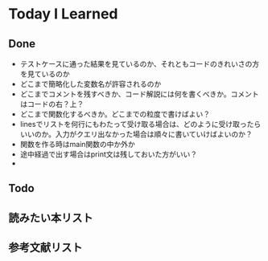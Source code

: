 # Today I Learned

## Done
- テストケースに通った結果を見ているのか、それともコードのきれいさの方を見ているのか
- どこまで簡略化した変数名が許容されるのか
- どこまでコメントを残すべきか、コード解説には何を書くべきか。コメントはコードの右？上？
- どこまで関数化するべきか。どこまでの粒度で書けばよい？
- linesでリストを何行にもわたって受け取る場合は、どのように受け取ったらいいのか。入力がクエリ出なかった場合は順々に書いていけばよいのか？
- 関数を作る時はmain関数の中か外か
- 途中経過で出す場合はprint文は残しておいた方がいい？
- 

## Todo

## 読みたい本リスト

## 参考文献リスト
